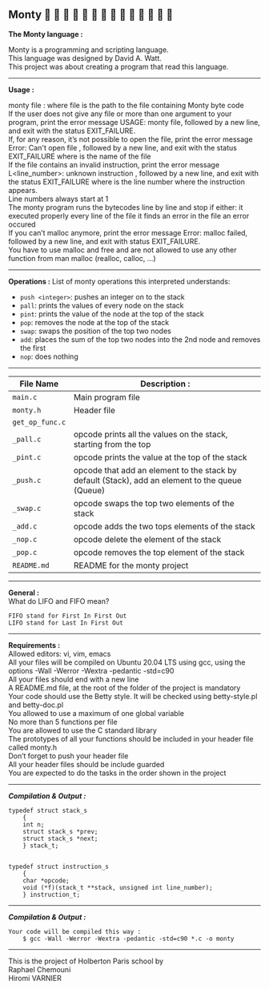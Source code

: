 ## Monty        :train: :train: :train: :train: :train: :train: :train: :train: :train: :train: :train: :train: :train: :train:

**The Monty language :**

Monty is a programming and scripting language. <br>
This language was designed by David A. Watt. <br>
This project was about creating a program that read this language.

---

**Usage :**

monty file : where file is the path to the file containing Monty byte code<br>
If the user does not give any file or more than one argument to your program, print the error message USAGE: monty file, followed by a new line, and exit with the status EXIT_FAILURE.<br>
If, for any reason, it’s not possible to open the file, print the error message Error: Can't open file <file>, followed by a new line, and exit with the status EXIT_FAILURE where <file> is the name of the file<br>
If the file contains an invalid instruction, print the error message L<line_number>: unknown instruction <opcode>, followed by a new line, and exit with the status EXIT_FAILURE where is the line number where the instruction appears.<br>
Line numbers always start at 1<br>
The monty program runs the bytecodes line by line and stop if either: it executed properly every line of the file it finds an error in the file an error occured<br>
If you can’t malloc anymore, print the error message Error: malloc failed, followed by a new line, and exit with status EXIT_FAILURE.<br>
You have to use malloc and free and are not allowed to use any other function from man malloc (realloc, calloc, …)<br>


---

**Operations :**
List of monty operations this interpreted understands:
- `push <integer>`: pushes an integer on to the stack
- `pall`: prints the values of every node on the stack
- `pint`: prints the value of the node at the top of the stack
- `pop`: removes the node at the top of the stack
- `swap`: swaps the position of the top two nodes
- `add`: places the sum of the top two nodes into the 2nd node and removes the
  first
- `nop`: does nothing

---

File Name | Description :
--- | ---
`main.c` | Main program file
`monty.h` | Header file
`get_op_func.c` | 
`_pall.c` | opcode prints all the values on the stack, starting from the top
`_pint.c` | opcode prints the value at the top of the stack
`_push.c` | opcode that add an element to the stack by default (Stack), add an element to the queue (Queue)
`_swap.c` | opcode swaps the top two elements of the stack
`_add.c` | opcode adds the two tops elements of the stack
`_nop.c` | opcode delete the element of the stack
`_pop.c` | opcode removes the top element of the stack       
`README.md` | README for the monty project
---
**General :**<br>
    What do LIFO and FIFO mean?<br>

    FIFO stand for First In First Out
    LIFO stand for Last In First Out
---
**Requirements :**<br>
    Allowed editors: vi, vim, emacs<br>
    All your files will be compiled on Ubuntu 20.04 LTS using gcc, using the options -Wall -Werror -Wextra -pedantic -std=c90<br>
    All your files should end with a new line<br>
    A README.md file, at the root of the folder of the project is mandatory<br>
    Your code should use the Betty style. It will be checked using betty-style.pl and betty-doc.pl<br>
    You allowed to use a maximum of one global variable<br>
    No more than 5 functions per file<br>
    You are allowed to use the C standard library<br>
    The prototypes of all your functions should be included in your header file called monty.h<br>
    Don’t forget to push your header file<br>
    All your header files should be include guarded<br>
    You are expected to do the tasks in the order shown in the project<br>

---
***Compilation & Output :***
 
    typedef struct stack_s
        {
        int n;
        struct stack_s *prev;
        struct stack_s *next;
        } stack_t;
   

    typedef struct instruction_s
        {
        char *opcode;
        void (*f)(stack_t **stack, unsigned int line_number);
        } instruction_t;
   

---
***Compilation & Output :***

    Your code will be compiled this way : 
        $ gcc -Wall -Werror -Wextra -pedantic -std=c90 *.c -o monty

---
This is the project of Holberton Paris school by<br>
Raphael Chemouni<br>
Hiromi VARNIER<br>
